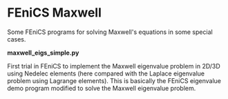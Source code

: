 FEniCS Maxwell
==============

Some FEniCS programs for solving Maxwell's equations in some special cases. 

__maxwell_eigs_simple.py__

First trial in FEniCS to implement the Maxwell eigenvalue problem in 2D/3D using Nedelec elements
(here compared with the Laplace eigenvalue problem using Lagrange elements).
This is basically the FEniCS eigenvalue demo program modified to solve the Maxwell eigenvalue problem. 
